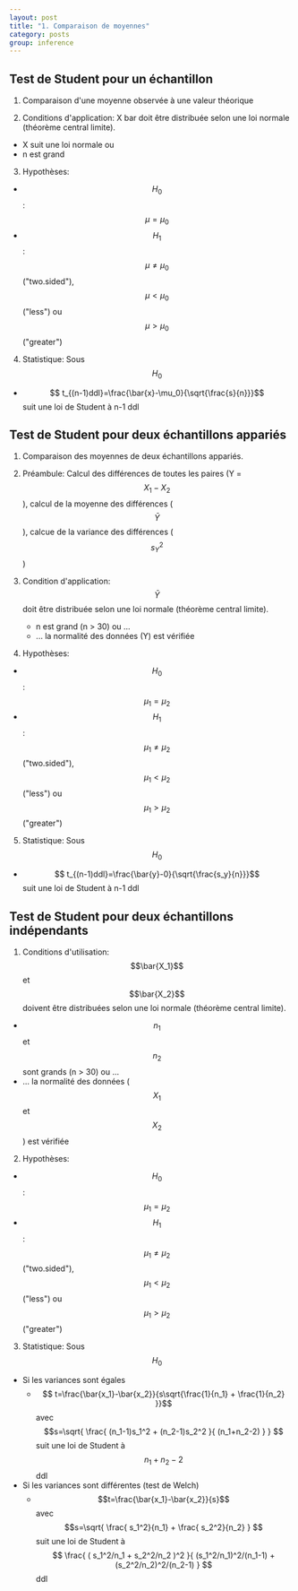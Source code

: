 ```yaml
---
layout: post
title: "1. Comparaison de moyennes"
category: posts
group: inference
---
```




<script async src="https://www.googletagmanager.com/gtag/js?id=UA-15159522-6"></script>
<script>
  window.dataLayer = window.dataLayer || [];
  function gtag(){dataLayer.push(arguments);}
  gtag('js', new Date());

  gtag('config', 'UA-15159522-6');
</script>


<script src="https://cdnjs.cloudflare.com/ajax/libs/mathjax/2.7.2/MathJax.js?config=TeX-MML-AM_CHTML"></script>

<h2>Test de Student pour un échantillon</h2>

1) Comparaison d'une moyenne observée à une valeur théorique

2) Conditions d'application: X bar doit être distribuée selon une loi normale (théorème central limite).
  - X suit une loi normale ou
  - n est grand

3) Hypothèses:
  - $$H_0$$: $$\mu = \mu_{0}$$
  - $$H_1$$: $$\mu \ne \mu_0$$ ("two.sided"), $$\mu < \mu_0$$("less") ou $$\mu > \mu_0$$ ("greater")

4) Statistique: Sous $$H_0$$  
  -  $$ t_{(n-1)ddl}=\frac{\bar{x}-\mu_0}{\sqrt{\frac{s}{n}}}$$ suit une loi de Student à n-1 ddl


<h2>Test de Student pour deux échantillons appariés</h2>

1) Comparaison des moyennes de deux échantillons appariés.

2) Préambule: Calcul des différences de toutes les paires (Y = $$X_1 - X_2$$), calcul de la moyenne des différences ($$\bar{Y}$$), calcue de la variance des différences ($$s_Y^2$$)

3) Condition d'application: $$\bar{Y}$$ doit être distribuée selon une loi normale (théorème central limite).
    - n est grand (n > 30) ou ...
    - ... la normalité des données (Y) est vérifiée

4) Hypothèses:
- $$H_0$$: $$\mu_1 = \mu_2$$
- $$H_1$$: $$\mu_1 \ne \mu_2$$ ("two.sided"), $$\mu_1 < \mu_2$$("less") ou $$\mu_1 > \mu_2$$ ("greater")

5) Statistique: Sous $$H_0$$  
-  $$ t_{(n-1)ddl}=\frac{\bar{y}-0}{\sqrt{\frac{s_y}{n}}}$$ suit une loi de Student à n-1 ddl

<h2>Test de Student pour deux échantillons indépendants</h2>

1) Conditions d'utilisation: $$\bar{X_1}$$ et $$\bar{X_2}$$ doivent être distribuées selon une loi normale (théorème central limite).
- $$n_1$$ et $$n_2$$ sont grands (n > 30) ou ...
- ... la normalité des données ($$X_1$$ et $$X_2$$) est vérifiée

2) Hypothèses:
- $$H_0$$: $$\mu_1 = \mu_2$$
- $$H_1$$: $$\mu_1 \ne \mu_2$$ ("two.sided"), $$\mu_1 < \mu_2$$("less") ou $$\mu_1 > \mu_2$$ ("greater")

3) Statistique: Sous $$H_0$$
- Si les variances sont égales   
  -  $$ t=\frac{\bar{x_1}-\bar{x_2}}{s\sqrt{\frac{1}{n_1} + \frac{1}{n_2}  }}$$ avec $$s=\sqrt{ \frac{ (n_1-1)s_1^2 + (n_2-1)s_2^2    }{  (n_1+n_2-2) } } $$ suit une loi de Student à $$n_1+n_2-2$$ ddl
- Si les variances sont différentes (test de Welch)   
  -  $$t=\frac{\bar{x_1}-\bar{x_2}}{s}$$ avec $$s=\sqrt{ \frac{ s_1^2}{n_1} + \frac{ s_2^2}{n_2} } $$ suit une loi de Student à $$ \frac{ ( s_1^2/n_1 + s_2^2/n_2  )^2  }{ (s_1^2/n_1)^2/(n_1-1) + (s_2^2/n_2)^2/(n_2-1)   } $$ ddl
